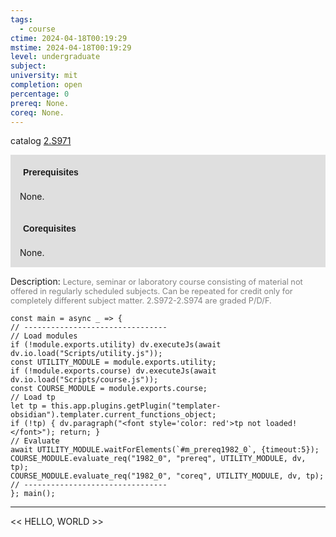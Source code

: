 ```yaml
---
tags:
  - course
ctime: 2024-04-18T00:19:29
mstime: 2024-04-18T00:19:29
level: undergraduate
subject: 
university: mit
completion: open
percentage: 0
prereq: None.
coreq: None.
---
```


catalog [2.S971](http://student.mit.edu/catalog/m2c.html#2.S971)

<span style="display: block; padding: 15px; background-color: rgb(100, 100, 100, 0.2);"><font id="m_prereq1982_0" style="display: block; font-family: Arial, sans-serif; font-weight: bold; padding: 5px">Prerequisites</font><br><span id="prereq1982_0">None.</span></span>
<span style="display: block; padding: 15px; background-color: rgb(100, 100, 100, 0.2);"><font id="m_coreq1982_0" style="display: block; font-family: Arial, sans-serif; font-weight: bold; padding: 5px">Corequisites</font><br><span id="coreq1982_0">None.</span></span>

<font style="">Description:</font>
<font style="color: grey; font-size: 0.8rem;">Lecture, seminar or laboratory course consisting of material not offered in regularly scheduled subjects. Can be repeated for credit only for completely different subject matter. 2.S972-2.S974 are graded P/D/F.</font>

```dataviewjs
const main = async _ => {
// --------------------------------
// Load modules
if (!module.exports.utility) dv.executeJs(await dv.io.load("Scripts/utility.js"));
const UTILITY_MODULE = module.exports.utility;
if (!module.exports.course) dv.executeJs(await dv.io.load("Scripts/course.js"));
const COURSE_MODULE = module.exports.course;
// Load tp
let tp = this.app.plugins.getPlugin("templater-obsidian").templater.current_functions_object;
if (!tp) { dv.paragraph("<font style='color: red'>tp not loaded!</font>"); return; }
// Evaluate
await UTILITY_MODULE.waitForElements(`#m_prereq1982_0`, {timeout:5});
COURSE_MODULE.evaluate_req("1982_0", "prereq", UTILITY_MODULE, dv, tp);
COURSE_MODULE.evaluate_req("1982_0", "coreq", UTILITY_MODULE, dv, tp);
// --------------------------------
}; main();
```

---

<< HELLO, WORLD >>
